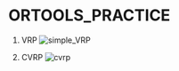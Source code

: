 # ORTOOLS_PRACTICE

1. VRP
![simple_VRP](https://user-images.githubusercontent.com/31655488/103329551-6edafc00-4aa0-11eb-8048-5be8ae573997.png)

2. CVRP
![cvrp](https://user-images.githubusercontent.com/31655488/103451990-085b1580-4d0e-11eb-95fa-0ffd50fda4c5.png)
